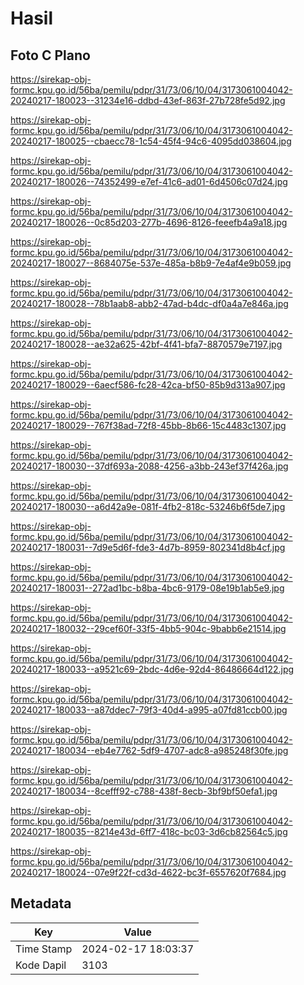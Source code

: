 # Hasil

## Foto C Plano

https://sirekap-obj-formc.kpu.go.id/56ba/pemilu/pdpr/31/73/06/10/04/3173061004042-20240217-180023--31234e16-ddbd-43ef-863f-27b728fe5d92.jpg

https://sirekap-obj-formc.kpu.go.id/56ba/pemilu/pdpr/31/73/06/10/04/3173061004042-20240217-180025--cbaecc78-1c54-45f4-94c6-4095dd038604.jpg

https://sirekap-obj-formc.kpu.go.id/56ba/pemilu/pdpr/31/73/06/10/04/3173061004042-20240217-180026--74352499-e7ef-41c6-ad01-6d4506c07d24.jpg

https://sirekap-obj-formc.kpu.go.id/56ba/pemilu/pdpr/31/73/06/10/04/3173061004042-20240217-180026--0c85d203-277b-4696-8126-feeefb4a9a18.jpg

https://sirekap-obj-formc.kpu.go.id/56ba/pemilu/pdpr/31/73/06/10/04/3173061004042-20240217-180027--8684075e-537e-485a-b8b9-7e4af4e9b059.jpg

https://sirekap-obj-formc.kpu.go.id/56ba/pemilu/pdpr/31/73/06/10/04/3173061004042-20240217-180028--78b1aab8-abb2-47ad-b4dc-df0a4a7e846a.jpg

https://sirekap-obj-formc.kpu.go.id/56ba/pemilu/pdpr/31/73/06/10/04/3173061004042-20240217-180028--ae32a625-42bf-4f41-bfa7-8870579e7197.jpg

https://sirekap-obj-formc.kpu.go.id/56ba/pemilu/pdpr/31/73/06/10/04/3173061004042-20240217-180029--6aecf586-fc28-42ca-bf50-85b9d313a907.jpg

https://sirekap-obj-formc.kpu.go.id/56ba/pemilu/pdpr/31/73/06/10/04/3173061004042-20240217-180029--767f38ad-72f8-45bb-8b66-15c4483c1307.jpg

https://sirekap-obj-formc.kpu.go.id/56ba/pemilu/pdpr/31/73/06/10/04/3173061004042-20240217-180030--37df693a-2088-4256-a3bb-243ef37f426a.jpg

https://sirekap-obj-formc.kpu.go.id/56ba/pemilu/pdpr/31/73/06/10/04/3173061004042-20240217-180030--a6d42a9e-081f-4fb2-818c-53246b6f5de7.jpg

https://sirekap-obj-formc.kpu.go.id/56ba/pemilu/pdpr/31/73/06/10/04/3173061004042-20240217-180031--7d9e5d6f-fde3-4d7b-8959-802341d8b4cf.jpg

https://sirekap-obj-formc.kpu.go.id/56ba/pemilu/pdpr/31/73/06/10/04/3173061004042-20240217-180031--272ad1bc-b8ba-4bc6-9179-08e19b1ab5e9.jpg

https://sirekap-obj-formc.kpu.go.id/56ba/pemilu/pdpr/31/73/06/10/04/3173061004042-20240217-180032--29cef60f-33f5-4bb5-904c-9babb6e21514.jpg

https://sirekap-obj-formc.kpu.go.id/56ba/pemilu/pdpr/31/73/06/10/04/3173061004042-20240217-180033--a9521c69-2bdc-4d6e-92d4-86486664d122.jpg

https://sirekap-obj-formc.kpu.go.id/56ba/pemilu/pdpr/31/73/06/10/04/3173061004042-20240217-180033--a87ddec7-79f3-40d4-a995-a07fd81ccb00.jpg

https://sirekap-obj-formc.kpu.go.id/56ba/pemilu/pdpr/31/73/06/10/04/3173061004042-20240217-180034--eb4e7762-5df9-4707-adc8-a985248f30fe.jpg

https://sirekap-obj-formc.kpu.go.id/56ba/pemilu/pdpr/31/73/06/10/04/3173061004042-20240217-180034--8cefff92-c788-438f-8ecb-3bf9bf50efa1.jpg

https://sirekap-obj-formc.kpu.go.id/56ba/pemilu/pdpr/31/73/06/10/04/3173061004042-20240217-180035--8214e43d-6ff7-418c-bc03-3d6cb82564c5.jpg

https://sirekap-obj-formc.kpu.go.id/56ba/pemilu/pdpr/31/73/06/10/04/3173061004042-20240217-180024--07e9f22f-cd3d-4622-bc3f-6557620f7684.jpg


## Metadata

| Key        | Value               |
| ---------- | ------------------- |
| Time Stamp | 2024-02-17 18:03:37 |
| Kode Dapil | 3103                |



